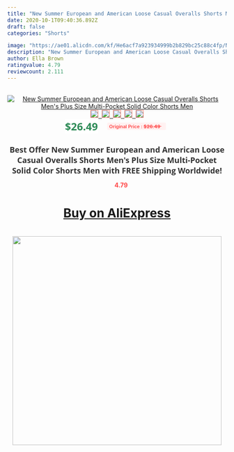```yaml
---
title: "New Summer European and American Loose Casual Overalls Shorts Men's Plus Size Multi-Pocket Solid Color Shorts Men"
date: 2020-10-1T09:40:36.892Z
draft: false
categories: "Shorts"

image: "https://ae01.alicdn.com/kf/He6acf7a923934999b2b829bc25c88c4fp/New-Summer-European-and-American-Loose-Casual-Overalls-Shorts-Men-s-Plus-Size-Multi-Pocket-Solid.jpg"
description: "New Summer European and American Loose Casual Overalls Shorts Men's Plus Size Multi-Pocket Solid Color Shorts Men"
author: Ella Brown
ratingvalue: 4.79
reviewcount: 2.111
---
```

<br>
<div style="text-align: center;">
<a href="https://s.click.aliexpress.com/e/_AT2BvF" target="_blank" rel="nofollow noopener noreferrer"><img alt="New Summer European and American Loose Casual Overalls Shorts Men's Plus Size Multi-Pocket Solid Color Shorts Men" class="magnifier-image" src="https://ae01.alicdn.com/kf/He6acf7a923934999b2b829bc25c88c4fp/New-Summer-European-and-American-Loose-Casual-Overalls-Shorts-Men-s-Plus-Size-Multi-Pocket-Solid.jpg_640x640.jpg">
<br>
<img style="border:1px solid salmon" src="https://ae01.alicdn.com/kf/He6acf7a923934999b2b829bc25c88c4fp/New-Summer-European-and-American-Loose-Casual-Overalls-Shorts-Men-s-Plus-Size-Multi-Pocket-Solid.jpg_120x120.jpg">&nbsp;&nbsp;<img style="border:1px solid salmon" src="https://ae01.alicdn.com/kf/H005df41ac8a04dddbaf0ea9b6f8f2a961/New-Summer-European-and-American-Loose-Casual-Overalls-Shorts-Men-s-Plus-Size-Multi-Pocket-Solid.jpg_120x120.jpg">&nbsp;&nbsp;<img style="border:1px solid salmon" src="https://ae01.alicdn.com/kf/Hb0ae214f828d4456a216ff311b565b92y/New-Summer-European-and-American-Loose-Casual-Overalls-Shorts-Men-s-Plus-Size-Multi-Pocket-Solid.jpg_120x120.jpg">&nbsp;&nbsp;<img style="border:1px solid salmon" src="https://ae01.alicdn.com/kf/H7cd6267ccc284cb6846fdfc94674029em/New-Summer-European-and-American-Loose-Casual-Overalls-Shorts-Men-s-Plus-Size-Multi-Pocket-Solid.jpg_120x120.jpg">&nbsp;&nbsp;<img style="border:1px solid salmon" src="https://ae01.alicdn.com/kf/H3ae6dc5a962d4713949a28e73247853bD/New-Summer-European-and-American-Loose-Casual-Overalls-Shorts-Men-s-Plus-Size-Multi-Pocket-Solid.jpg_120x120.jpg"></a></div><br0>
<div style="text-align: center;"><span style="background-color: white; border: 0px; box-sizing: border-box; color: seagreen; display: inline-block; font-family: &quot;open sans&quot; , &quot;arial&quot; , &quot;helvetica&quot; , sans-serif , &quot;heiti&quot;; font-size: 24px; font-stretch: inherit; font-weight: 700; line-height: inherit; margin: 0px 10px 0px 0px; padding: 0px; vertical-align: middle;">$26.49 </span>
<span style="background: rgb(255 , 241 , 241); border-radius: 3px; border: 0px; box-sizing: border-box; color: #ff4747; display: inline-block; font-family: inherit; font-size: 12px; font-stretch: inherit; font-style: inherit; font-variant: inherit; font-weight: 600; line-height: inherit; margin: 0px; padding: 2px 5px; transform: scale(0.9); vertical-align: middle;">Original Price : <b style="text-decoration: line-through;">$26.49 </b> &nbsp;&nbsp;</span></div>
<h1 style="color: #333333; display: inline-block; font-family: &quot;open sans&quot; , &quot;arial&quot; , &quot;helvetica&quot; , sans-serif , &quot;heiti&quot;; font-size: 18px; font-stretch: inherit; font-weight: 700; text-align: center;">Best Offer New Summer European and American Loose Casual Overalls Shorts Men's Plus Size Multi-Pocket Solid Color Shorts Men with FREE Shipping Worldwide!</h1>
<div style="color: #ff4747; text-align: center;">
<img src="https://4.bp.blogspot.com/-M0ZcTcb-5uY/XleCXlxnR4I/AAAAAAAAAEc/OrjgMkXV1oMQFaCRZj5HQwOCBcu3w1FegCPcBGAYYCw/s1600/star.png" style="height: 15px;">&nbsp;<b>4.79</b></div>
<div class="button_cont" align="center"><a class="buynow_a" href="https://s.click.aliexpress.com/e/_AT2BvF" target="_blank" rel="nofollow noopener noreferrer"><H1>Buy on AliExpress</H1></a></div><br>
<div class="separator" style="clear: both; text-align: center;">
<img src="https://lh3.googleusercontent.com/-pTy5HemUv9M/XlePHvY0dAI/AAAAAAAAAE4/0nX5iRUoIWY8eMW9Dpxeirr157OZliDIgCLcBGAsYHQ/s1600/badge.gif" width="480">
</div>
